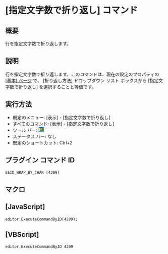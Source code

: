 # \[指定文字数で折り返し\] コマンド

## 概要

行を指定文字数で折り返します。

## 説明

行を指定文字数で折り返します。このコマンドは、現在の設定のプロパティの
[\[基本\] ページ](../../dlg/properties/general/index) で、 \[折り返し方法\]
ドロップダウン リスト ボックスから \[指定文字数で折り返し\] を選択することと等価です。

## 実行方法

- 既定のメニュー: \[表示\] \- \[指定文字数で折り返し\]
- [すべてのコマンド](../../glossary/allcommands): \[表示\] \- \[指定文字数で折り返し\]
- ツール バー: ![](../../images/wrapbychar.gif)
- ステータス バー: なし
- 既定のショートカット: Ctrl+2

## プラグイン コマンド ID

```
EEID_WRAP_BY_CHAR (4209)
```

## マクロ

## \[JavaScript\]

```
editor.ExecuteCommandByID(4209);
```

## \[VBScript\]

```
editor.ExecuteCommandByID 4209
```
